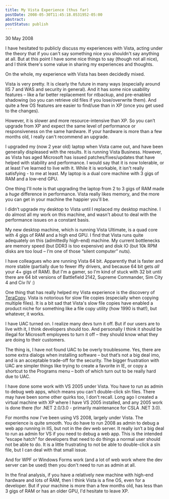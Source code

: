```yaml
---
title: My Vista Experience (thus far)
postDate: 2008-05-30T11:45:18.0531952-05:00
abstract: 
postStatus: publish
---
```

30 May 2008

I have hesitated to publicly discuss my experiences with Vista, acting under the theory that if you can't say something nice you shouldn't say anything at all. But at this point I have some nice things to say (though not all nice), and I think there's some value in sharing my experiences and thoughts.

On the whole, my experience with Vista has been decidedly mixed.

Vista is very pretty. It is clearly the future in many ways (especially around IIS 7 and WAS and security in general). And it has some nice usability features – like a far better replacement for ntbackup, and pre-enabled shadowing (so you can retrieve old files if you lose/overwrite them). And quite a few OS features are easier to find/use than in XP (once you get used to the changes).

However, it is slower and more resource-intensive than XP. So you can’t upgrade from XP and expect the same level of performance or responsiveness on the same hardware. If your hardware is more than a few months old, I really can't recommend an upgrade.

I upgraded my (now 2 year old) laptop when Vista came out, and have been generally displeased with the results. It is running Vista Business. However, as Vista has aged Microsoft has issued patches/fixes/updates that have helped with stability and performance. I would say that it is now tolerable, or at least I’ve learned to live with it. While it is workable, it isn't really satisfying - to me at least. My laptop is a dual core machine with 3 gigs of RAM and a low-end GPU.

One thing I'll note is that upgrading the laptop from 2 to 3 gigs of RAM made a *huge* difference in performance. Vista really likes memory, and the more you can get in your machine the happier you'll be.

I didn’t upgrade my desktop to Vista until I replaced my desktop machine. I do almost all my work on this machine, and wasn't about to deal with the performance issues on a constant basis.

My new desktop machine, which is running Vista Ultimate, is a quad core with 4 gigs of RAM and a high end GPU. I find that Vista runs quite adequately on this (admittedly high-end) machine. My current bottlenecks are memory speed (but DDR3 is too expensive) and disk IO (but 10k RPM disks are too loud – I’m one of those “silent computer” nuts).

I have colleagues who are running Vista 64 bit. Apparently that is faster and more stable (partially due to fewer iffy drivers, and because 64 bit gets *all* your 4+ gigs of RAM). But I'm a gamer, so I'm kind of stuck with 32 bit until there are 64 bit versions of Battlefield 2142, Supreme Commander, Sim City 4 and Civ IV :)

One thing that has really helped my Vista experience is the discovery of [TeraCopy](http://www.codesector.com/teracopy.php). Vista is notorious for slow file copies (especially when copying multiple files). It is a bit sad that Vista's slow file copies have enabled a product niche for something like a file copy utility (how 1990 is that!), but whatever, it works.

I have UAC turned on. I realize many devs turn it off. But if our users are to live with it, I think developers should too. And personally I think it should be illegal for Microsoft employees to turn it off – they should know what they are doing to their customers.

The thing is, I have not found UAC to be overly troublesome. Yes, there are some extra dialogs when installing software – but that’s not a big deal imo, and is an acceptable trade-off for the security. The bigger frustration with UAC are simpler things like trying to create a favorite in IE, or copy a shortcut to the Programs menu – both of which turn out to be really hard due to UAC.

I have done some work with VS 2005 under Vista. You have to run as admin to debug web apps, which means you can't double-click sln files. There may have been some other quirks too, I don't recall. Long ago I created a virtual machine with XP where I have VS 2005 installed, and any 2005 work is done there (for .NET 2.0/3.0 - primarily maintenance for CSLA .NET 3.0).

For months now I've been using VS 2008, largely under Vista. The experience is quite smooth. You do have to run 2008 as admin to debug a web app running in IIS, but not in the dev web server. It really isn’t a big deal to run as admin for VS if you need to debug a web app. This is the intended “escape hatch” for developers that need to do things a normal user should not be able to do. It is a little frustrating to not be able to double-click a sln file, but I can deal with that small issue.

And for WPF or Windows Forms work (and a lot of web work where the dev server can be used) then you don't need to run as admin at all.

In the final analysis, if you have a relatively new machine with high-end hardware and lots of RAM, then I think Vista is a fine OS, even for a developer. But if your machine is more than a few months old, has less than 3 gigs of RAM or has an older GPU, I'd hesitate to leave XP.
